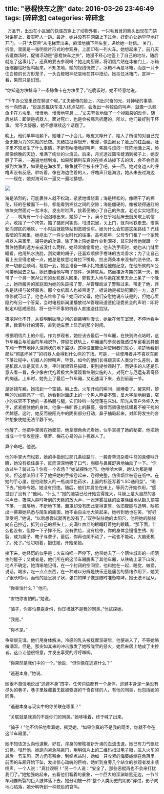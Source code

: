 
title: "恶棍快车之旅"
date: 2016-03-26 23:46:49
tags: [碎碎念]
categories: 碎碎念
---



 
万圣节，出没在小区里的快递员穿上了动物外套，一只毛茸茸的熊头出现在门禁对讲屏上，着实吓人一跳。最近，她并没有在网店上下过单，好奇心让她早早地打开门。一只“大灰熊”从电梯里出来，麻溜地摘下熊头套，递给她一封信。
关门，拆信，里面是一张明信片形式的参观券，上面印有一列火车。她想起来了，前几天去逛商场时，促销活动是“恶棍快车之旅”，她漫不经心地签上了自己的地址，随后就忘了这事儿了。还真的要去参观吗？她走向厨房，将明信片贴在冰箱门上，冰箱压缩器恰好轰鸣起来，不知怎地，她的视线恍惚了，冰箱不再是冰箱，而是一只卡住白鲸的长方形笼子，一头白鲸眼神悲哀地在其中扭动，她扶住冰箱门，定神一看，果然只是幻觉。

“你知道方块鲸吗？一条鲸鱼卡在方块里了。”吃晚饭时，她不经意地说。

“下午办公室里还在聊这个呢。”丈夫疲倦的脸上，闪出兴奋的光，对神秘的事情，他一向热衷，“说是恶棍快车进入终点站时，会发出一种鲸鱼的叫声，就像一头鲸鱼卡在方块里，慢慢地，慢慢地窒息……”丈夫夸张地做了一个掉脑袋的动作，随后总结：即使是机器人，面对死亡，也是会被痛苦折磨的，所以，他们最好别干坏事。
胃不太舒服，她不想继续这个话题了。

晚上，他们早早地躺下。她睡了一小会儿，眼皮又睁开了，陷入了所谓的对自己完全无能为力的失眠的长夜。思绪拉扯得很开，散漫，像血瘀女子脸上的红血丝。肚子里不知发生了什么事情，不断有咕噜噜的叫声，焦躁与烦闷一阵阵地涌上来，脸颊像傍晚的天边，堆满了绚烂的火烧云。后来，月光透过窗帘缝洒到被子上，她安静了下来，一遍遍地想到海，如果那辆列车真的在终点站掉下去的话，会不会径直掉到大海里，如果是在海水里，鲸鱼就不会被卡住了吧。头一回，她对身边人的呼噜声没有反感，聆听着，像在海边住着的人，呼噜声只是海浪，她从未去过海边——现在，她对海可以一遍又一遍地猜想。

![][image-1]
<!--more-->

海是浓烈的，可能裹住人就不松动，紧紧地缠绕着；海是稀松的，像晒干了的棉花，轻的在被面下一抖，都能看到棉丝之间的空隙；海是僵硬的，像被烧得通红的铁块突然面对一盆冷水，发出咝咝声，接着便缩小了自己的热度，老老实实地固化了……
嘴角有一个小泡泡嘟出来，她舔了一下，满不在乎地起床去厨房取上明信片，收拾了一个挎包，掂了掂房间钥匙，甩进包里，关上门，就向地铁走去。搭乘驶向郊区的地铁，一小时后就能转站到恶棍快车。她为什么会知道这条路线？光线昏暗的车厢里，她挖出了一件少女时代的往事。高考那年，父母专门租了一个家教机器人来家里，辅导她的功课，除了晚上陪她做作业到深夜，其它时候他就跟一个暂住她家的远方亲戚没什么两样。她经常偷偷看他，他去洗手间时，她也从门缝里瞄看，他用热水洗脸，刮幼嫩的胡子，还喜欢喷佛手柑味的古龙香水；为了让自己看上去显得老成一点，他总是故意地耷拉下嘴角，拉出两条本来没有的法令纹。本来一切都会顺利，租期一到，她会准备一样小礼物送给他做纪念，在他所属的AI公司接他回去之后，她还要给他写电子邮件，保持联系。然而接近考期的某一天，他带了一个另一家AI公司的女机器人回来，旁若无人地与她在家里天台上呆了一个晚上，她所服务的家庭因为她的失踪报了警，AI管理局派了警察过来，带走了他，罪名是诱拐与破坏服务。那个女机器人也被带走了，据说她是被动犯罪的一方，返厂维修就可以了。他也去维修了吗？她问过父母，他们安慰她说应该是的，但她心里隐约有另一个答案，当时电视新闻里播放过AI管理局道德伦理委员会的声明：即将制定AI惩戒细则，将一些干坏事的机器人直接送往监狱。

夜浓得化不开，从黎明到破晓之间的距离特别漫长，她坐在候车室里，不停地看手表，数着秒针的滴答，直到她车票上显示的那个时间。

根据明信片上的介绍，作为参观者，她应该去最后一节车厢，在快到终点站时，这节车厢会与前面的车厢脱节，停留在铁轨上，车厢里的参观者能透过车窗看到其他车厢一节节地掉入深渊状的地下监狱。这种设置能让AI使用者们放心，清楚地看到那些“彻底坏掉了”的机器人会得到什么样的下场。可是，一些使用者并不喜欢车厢下落过程中，机器人的惨叫声，毕竟，如今的他们长得跟真实人类没什么差别，谁是机器人谁是真实人类，平时就很容易搞错，更别提参观时了。而更多的人还是乐意去看一看，多少像古代抱着极大热情观看绞刑实施的人，对死亡与厄运有着奇怪的痴迷。上车时，她先上了最后一节车厢，又迅速溜下来，去到前面一节。  

是卧铺车厢，她找到一个空铺，躺上去。火车开动的瞬间，她睡着了。醒来时，黎明的光线照亮了一切，她看到对面床上的一个男人睡姿不雅，呈大字型地躺着，窄小的床容不下他的一条胳膊与腿，它们铃铛一般晃荡在床沿。阳光从窗户外伸入大手，紧紧握住他的身体，他像一株旷野上的藤蔓，强悍而骄傲地炫耀着不被干扰的优越感。这时，她反而被阳光中的阴影部分打动，鼻子抽吸起来，对即将发生的各种想象使她无法平静下来。

他醒了。他把手掌摊在她面前，他拿眼角余光看她，似乎掌握了她的秘密，他把她当成一个专攻星座、塔罗、梅花心易的占卜机器人了。

算个命吧。他说。

他的手掌大而松软，她的手指划过那几条纹路时，一股青草混杂着牛马的粪便味升腾，她没有捂住鼻子，反而深深地吸了口气，胸腔与鼻翼舒爽地抽动了一下。“你放过牛？骑过马？你有一个农场？”她试探性地问。他哈哈大笑，她认为那是嘲笑。但这想法阻止不了他把她的手指卷起来，卷得完整，仿佛烟丝被卷在纸中。在她的手心里，是他刚放入的一瓶淡绿色药水，上面的标签写着“LSD通用型”。“喝下去。”他命令她。她没有拒绝。随后，他们并肩坐在床上，等药力开始作用，“感觉到了没有？”他问。“什么？”她的脑袋已经开始变得庞大，耳膜上是大自然的各种声音，夜深人静时听到的天籁的放大声，一张薄雾拉丝的面罩徐缓地从额头顶端下落，一层层地，不断地下落，面罩却没有因此变得更厚，依旧朦胧与透明，映照出一幕幕她熟悉与陌生的画面，她不由自主地大笑起来，她听到他也在笑，“好好享受吧，”他说，“以后想尝试就再也没有了。”双手贴住她的太阳穴，他将她的脑袋向自己拉近，抵到自己的额头上，充满红血丝的眼睛盯着她的眼睛，“那下面，什么也没有，但你一下子摔不死，没有供给，没有检修，你的身体会慢慢生锈、断裂、成为瘸子、瞎子与聋子，最后，你再也爬不动了，一动也不能动，大脑死机了。死了。”他叨叨着，抱住她，开始亲她。

接下来，她经历的似乎是：火车呜咽一声停下，他带她去了一个陌生城市的一间陌生的屋子；又或者是，他们所在的这节车厢脱离了其他车厢，从铁轨上滚下山坡。地点不确定，她清晰地记得，在一个封闭的空间里，他和她在一起，睡觉，做爱，说话，喝水，吃一点点东西，在一种难以分辨是快乐还是痛苦的情绪作用下，她哭了很长时间。而他的脸呈狮子状，张口的样子像是随时准备咆哮。她无法不屈从。

   “你害怕什么？”他问。

   “害怕你害怕的。”她说。  

   “骗子，你害怕暴露身份，你压根就不是我的同类。”他试探她。

   “我是。”

   “你不是。”

争辩很无谓。他们用身体解决。冷感的乳头被抚摩坚硬后，他便进入了，不等她略微潮湿。但是，那突如其来的冲击激发了她喉咙里的怒火，她后来居上地成了主控者。这点让他很惬意，并发出享受的哼哼唧唧。

   “你果然是我们中的一个。”他说，“但你像在逃避什么？”

   “逃避本身。”她说。

她很不自信地说出“逃避本身”四字。任何词语都有一个身体。逃避本身是一条没有尽头的巷子，巷子里躲藏着无数被驱逐的千奇百怪的人，有他的同类，也包括她的同类。

   “逃避本身与现实中的你关联在哪里？”

   “关联就是我真的不是你们的同类。”她哆嗦着，终于喊了出来。

   “骗子！”他不信任地看着她，摇晃她，“如果你真的不是我的同类，你就不会在这节车厢里。”

她不知该怎么向他道歉，好在，浑身的晕眩被新升涌的血流击退，她已有力气驱赶幻觉。甩开他，她跑向紧急隔离门，用明信片上的二维码扫过电子眼，进入火车的最后一节车厢。药力仍有残余，到终点站时，她如一只收紧的海葵蜷缩在角落里。前面的车厢开始下坠，发出惊心动魄的巨响，她听到身旁几个站立的参观者发出啧啧声，一个人说：“真壮观啊！”另一个人说：“安全了，那些恶棍再也不会来打扰我们了。”她勉强站起来，去看他们看着的景象，一个巨大的深渊暗黑无边，一节节车厢像断裂的巨人肢体落下去，她分明被一种“整个人类历史的阴影”穿过，影子向地心陷落，她分明听到一种鲸鱼的哀鸣。


[image-1]:	http://7xpfpd.com1.z0.glb.clouddn.com/manga.tumblr_o46qpvKaN51rrzs5no1_1280.png